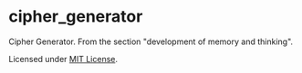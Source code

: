 # cipher_generator
Cipher Generator. From the section "development of memory and thinking".

Licensed under [MIT License](LICENSE).
